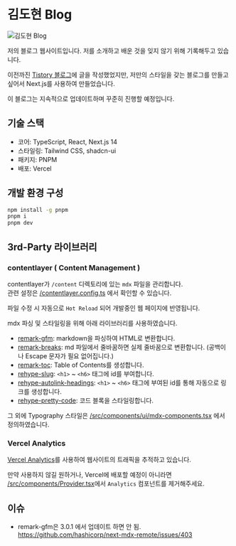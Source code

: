# 김도현 Blog

![김도현 Blog](https://res.cloudinary.com/dkhp8gzh3/image/upload/v1709770522/portfolio/haapudjb1zlaxzrzy7fc.png)

저의 블로그 웹사이트입니다. 저를 소개하고 배운 것을 잊지 않기 위해 기록해두고 있습니다.

이전까진 [Tistory 블로그](https://gomban.tistory.com/)에 글을 작성했었지만, 저만의 스타일을 갖는 블로그를 만들고 싶어서 Next.js를 사용하여 만들었습니다.

이 블로그는 지속적으로 업데이트하며 꾸준히 진행할 예정입니다.

## 기술 스택

- 코어: TypeScript, React, Next.js 14
- 스타일링: Tailwind CSS, shadcn-ui
- 패키지: PNPM
- 배포: Vercel

## 개발 환경 구성

```bash
npm install -g pnpm
pnpm i
pnpm dev
```

## 3rd-Party 라이브러리

### contentlayer ( Content Management )

contentlayer가 `/content` 디렉토리에 있는 `mdx` 파일을 관리합니다.  
관련 설정은 [/contentlayer.config.ts](./contentlayer.config.ts) 에서 확인할 수 있습니다.

파일 수정 시 자동으로 `Hot Reload` 되어 개발중인 웹 페이지에 반영됩니다.

mdx 파싱 및 스타일링을 위해 아래 라이브러리를 사용하였습니다.

- [remark-gfm](https://github.com/remarkjs/remark-gfm): markdown을 파싱하여 HTML로 변환합니다.
- [remark-breaks](https://github.com/remarkjs/remark-breaks): md 파일에서 줄바꿈하면 실제 줄바꿈으로 변환합니다. (공백이나 Escape 문자가 필요 없어집니다.)
- [remark-toc](https://github.com/remarkjs/remark-toc): Table of Contents를 생성합니다.
- [rehype-slug](https://github.com/rehypejs/rehype-slug): `<h1>` ~ `<h6>` 태그에 id를 부여합니다.
- [rehype-autolink-headings](https://github.com/rehypejs/rehype-autolink-headings): `<h1>` ~ `<h6>` 태그에 부여된 id를 통해 자동으로 링크를 생성합니다.
- [rehype-pretty-code](https://rehype-pretty-code.netlify.app/): 코드 블록을 스타일링합니다.

그 외에 Typography 스타일은 [/src/components/ui/mdx-components.tsx](./src/components/ui/mdx-components.tsx) 에서 정의하였습니다.

### Vercel Analytics

[Vercel Analytics](https://vercel.com/analytics)를 사용하여 웹사이트의 트래픽을 추적하고 있습니다.

만약 사용하지 않길 원하거나, Vercel에 배포할 예정이 아니라면 [/src/components/Provider.tsx](./src/components/Provider.tsx)에서 `Analytics` 컴포넌트를 제거해주세요.


## 이슈

- remark-gfm은 3.0.1 에서 업데이트 하면 안 됨. https://github.com/hashicorp/next-mdx-remote/issues/403
